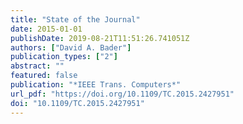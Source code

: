 ```yaml
---
title: "State of the Journal"
date: 2015-01-01
publishDate: 2019-08-21T11:51:26.741051Z
authors: ["David A. Bader"]
publication_types: ["2"]
abstract: ""
featured: false
publication: "*IEEE Trans. Computers*"
url_pdf: "https://doi.org/10.1109/TC.2015.2427951"
doi: "10.1109/TC.2015.2427951"
---
```


